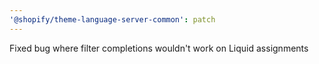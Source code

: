 ```yaml
---
'@shopify/theme-language-server-common': patch
---
```


Fixed bug where filter completions wouldn't work on Liquid assignments

